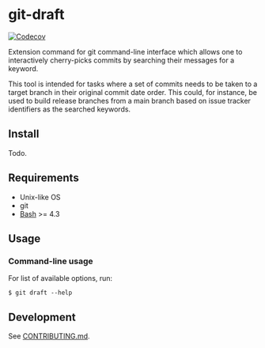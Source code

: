 git-draft
=====

[![Codecov](https://img.shields.io/codecov/c/github/gocom/git-draft)](https://app.codecov.io/gh/gocom/git-draft/)

Extension command for git command-line interface which allows one to
interactively cherry-picks commits by searching their messages for a keyword.

This tool is intended for tasks where a set of commits needs to be taken
to a target branch in their original commit date order. This could, for
instance, be used to build release branches from a main branch based on
issue tracker identifiers as the searched keywords.

Install
-----

Todo.

Requirements
-----

* Unix-like OS
* git
* [Bash](https://www.gnu.org/software/bash/) >= 4.3

Usage
-----

### Command-line usage

For list of available options, run:

```shell
$ git draft --help
```

Development
-----

See [CONTRIBUTING.md](https://github.com/gocom/git-draft/blob/master/CONTRIBUTING.md).
